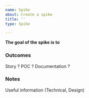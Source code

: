 ```yaml
---
name: Spike
about: Create a spike
title: ''
type: Spike

---
```


**The goal of the spike is to** 


### Outcomes

Story ? POC ? Documentation ?


### Notes

Useful information (Technical, Design)
